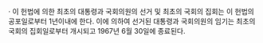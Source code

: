 · 이 헌법에 의한 최초의 대통령과 국회의원의 선거 및 최초의 국회의 집회는 이 헌법의 공포일로부터 1년이내에 한다. 이에 의하여 선거된 대통령과 국회의원의 임기는 최초의 국회의 집회일로부터 개시되고 1967년 6월 30일에 종료된다.
